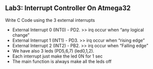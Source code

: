 ## Lab3: Interrupt Controller On Atmega32

Write C Code using the 3 external interrupts
- External Interrupt 0 (INT0) - PD2. >> irq occur when “any logical change”
- External Interrupt 1 (INT1) - PD3. >> irq occur when “rising edge”
- External Interrupt 2 (INT2) - PB2. >> irq occur when “Falling edge”
- We have also 3 leds (PD5,6,7) (led0,1,2).
- Each interrupt just make the led 0N for 1 sec
- The main function is always make all the leds off
